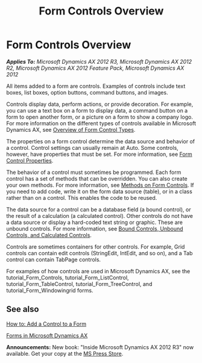 ﻿---
title: Form Controls Overview
TOCTitle: Form Controls Overview
ms:assetid: 4bd2926c-4a8d-4d7e-9a2a-95a237fc2104
ms:mtpsurl: https://msdn.microsoft.com/en-us/library/Aa605589(v=AX.60)
ms:contentKeyID: 35243370
ms.date: 05/18/2015
mtps_version: v=AX.60
---

# Form Controls Overview 


_**Applies To:** Microsoft Dynamics AX 2012 R3, Microsoft Dynamics AX 2012 R2, Microsoft Dynamics AX 2012 Feature Pack, Microsoft Dynamics AX 2012_

All items added to a form are controls. Examples of controls include text boxes, list boxes, option buttons, command buttons, and images.

Controls display data, perform actions, or provide decoration. For example, you can use a text box on a form to display data, a command button on a form to open another form, or a picture on a form to show a company logo. For more information on the different types of controls available in Microsoft Dynamics AX, see [Overview of Form Control Types](overview-of-form-control-types.md).

The properties on a form control determine the data source and behavior of a control. Control settings can usually remain at Auto. Some controls, however, have properties that must be set. For more information, see [Form Control Properties](form-control-properties.md).

The behavior of a control must sometimes be programmed. Each form control has a set of methods that can be overridden. You can also create your own methods. For more information, see [Methods on Form Controls](methods-on-form-controls.md). If you need to add code, write it on the form data source (table), or in a class rather than on a control. This enables the code to be reused.

The data source for a control can be a database field (a bound control), or the result of a calculation (a calculated control). Other controls do not have a data source or display a hard-coded text string or graphic. These are unbound controls. For more information, see [Bound Controls, Unbound Controls, and Calculated Controls](bound-controls-unbound-controls-and-calculated-controls.md).

Controls are sometimes containers for other controls. For example, Grid controls can contain edit controls (StringEdit, IntEdit, and so on), and a Tab control can contain TabPage controls.

For examples of how controls are used in Microsoft Dynamics AX, see the tutorial\_Form\_Controls, tutorial\_Form\_ListControl, tutorial\_Form\_TableControl, tutorial\_Form\_TreeControl, and tutorial\_Form\_Windowingrid forms.

## See also

[How to: Add a Control to a Form](how-to-add-a-control-to-a-form.md)

[Forms in Microsoft Dynamics AX](forms-in-microsoft-dynamics-ax.md)

  
**Announcements:** New book: "Inside Microsoft Dynamics AX 2012 R3" now available. Get your copy at the [MS Press Store](https://www.microsoftpressstore.com/store/inside-microsoft-dynamics-ax-2012-r3-9780735685109).

